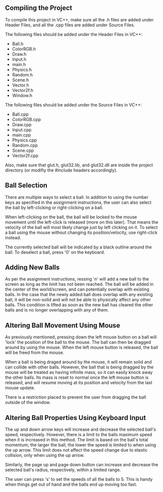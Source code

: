 ## Compiling the Project

To compile this project in VC++, make sure all the .h files are added under Header Files, and all the .cpp files are added under Source Files. 

The following files should be added under the Header Files in VC++:
* Ball.h
* ColorRGB.h
* Draw.h
* Input.h
* main.h
* Physics.h
* Random.h
* Scene.h
* Vector.h
* Vector2f.h
* Window.h


The following files should be added under the Source Files in VC++:
* Ball.cpp
* ColorRGB.cpp
* Draw.cpp
* Input.cpp
* main.cpp
* Physics.cpp
* Random.cpp
* Scene.cpp
* Vector2f.cpp


Also, make sure that glut.h, glut32.lib, and glut32.dll are inside the project directory (or modifiy the #include headers accordingly).



## Ball Selection

There are multiple ways to select a ball. In addition to using the number keys as specified in the assignment instructions, the user can also select the ball by left-clicking or right-clicking on a ball.

When left-clicking on the ball, the ball will be locked to the mouse movement until the left-click is released (more on this later). That means the velocity of the ball will most likely change just by left clicking on it. To select a ball using the mouse without changing its position/velocity, use right-click instead.

The currently selected ball will be indicated by a black outline around the ball. To deselect a ball, press '0' on the keyboard.



## Adding New Balls

As per the assignment instructions, ressing 'n' will add a new ball to the screen as long as the limit has not been reached. The ball will be added in the center of the world/screen, and can potentially overlap with existing balls. In the case that the newly added ball does overlap with any existing ball, it will be non-solid and will not be able to physically affect any other balls. This condition is lifted as soon as the new ball has cleared the other balls and is no longer overlapping with any of them.



## Altering Ball Movement Using Mouse

As previously mentioned, pressing down the left mouse button on a ball will 'lock' the position of the ball to the mouse. The ball can then be dragged around by using the mouse. When the left mouse button is released, the ball will be freed from the mouse.

When a ball is being draged around by the mouse, it will remain solid and can collide with other balls. However, the ball that is being dragged by the mouse will be treated as having infinite mass, so it can easily knock away the other balls. Its mass is reset to normal once the left mouse button is released, and will resume moving at its position and velocity from the last mouse update.

There is a restriction placed to prevent the user from dragging the ball outside of the window.



## Altering Ball Properties Using Keyboard Input

The up and down arrow keys will increase and decrease the selected ball's speed, respectively. However, there is a limit to the balls maximum speed when it is increased in this method. The limit is based on the ball's total momentum; the larger the ball, the lower the speed is limited to when using the up arrow. This limit does not affect the speed change due to elastic collision, only when using the up arrow.

Similarly, the page up and page down button can increase and decrease the selected ball's radius, respectively, within a limited range.

The user can press 's' to set the speeds of all the balls to 5. This is handy when things get out of hand and the balls end up moving too fast.
